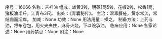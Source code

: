 序号：16066
名称：吉祥油
组成：雄黄3钱，明矾1两5钱，花椒2钱，松香1两，猪板油半斤，江青布3尺。
出处：《青囊秘传》。
主治：湿毒臁疮，黄水常流，常结痂而淫痒。
加减：None
功效：None
用法用量：搽之。
制备方法：上药与油，将布卷包，用火夹夹住，麻骨火烧，下以碗承油。
临床应用：None
各家论述：None
用药禁忌：None
附注：None
